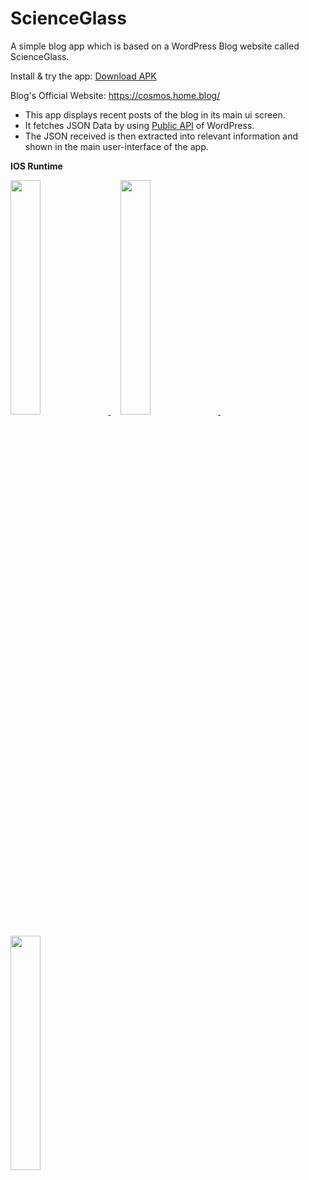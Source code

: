  # ScienceGlass

 A simple blog app which is based on a WordPress Blog website called ScienceGlass.

 Install & try the app: [Download APK](https://drive.google.com/file/d/1t6S_fNJWltUb-kXMFivFwFjI0jX4oMOK/view?usp=sharing)

 Blog's Official Website: https://cosmos.home.blog/

 * This app displays recent posts of the blog in its main ui screen.
 * It fetches JSON Data by using [Public API](https://developer.wordpress.com/docs/api/) of WordPress.
 * The JSON received is then extracted into relevant information and shown in the main user-interface of the app.



**IOS Runtime**

<a href="https://user-images.githubusercontent.com/42529024/168289793-9d5c4f2c-684b-4dd8-9d0e-04b60a8c5ad8.png" target="_blank">
  <img src="https://user-images.githubusercontent.com/42529024/168289793-9d5c4f2c-684b-4dd8-9d0e-04b60a8c5ad8.png" width="31%" />
</a>
<span>&nbsp;&nbsp;&nbsp;</span>
<a href="https://raw.githubusercontent.com/surmon-china/surmon.me.native/master/screenshots/g-2.gif" target="_blank">
  <img src="https://raw.githubusercontent.com/surmon-china/surmon.me.native/master/screenshots/g-2.gif" width="31%" />
</a>
<span>&nbsp;&nbsp;&nbsp;</span>
<a href="https://raw.githubusercontent.com/surmon-china/surmon.me.native/master/screenshots/g-3.gif" target="_blank">
  <img src="https://raw.githubusercontent.com/surmon-china/surmon.me.native/master/screenshots/g-3.gif" width="31%" />
</a>
